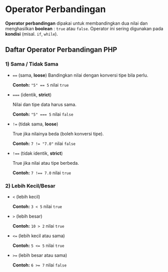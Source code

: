 # Operator Perbandingan

**Operator perbandingan** dipakai untuk membandingkan dua nilai dan menghasilkan **boolean** : `true` atau `false`. Operator ini sering digunakan pada **kondisi** (misal. `if`, `while`).

## Daftar Operator Perbandingan PHP

### 1) Sama / Tidak Sama

- `==` (sama, **loose**)
  Bandingkan nilai dengan konversi tipe bila perlu.

  **Contoh:** `"5" == 5` nilai `true`

- `===` (identik, **strict**)

  Nilai dan tipe data harus sama.

  **Contoh:** `"5" === 5` nilai `false`

- `!=` (tidak sama, **loose**)

  True jika nilainya beda (boleh konversi tipe).

  **Contoh:** `7 != "7.0"` nilai `false`

- `!==` (tidak identik, **strict**)

  True jika nilai atau tipe berbeda.

  **Contoh:** `7 !== 7.0` nilai `true`

### 2) Lebih Kecil/Besar

- `<` (lebih kecil)

  **Contoh:** `3 < 5` nilai `true`

- `>` (lebih besar)

  **Contoh:** `10 > 2` nilai `true`

- `<=` (lebih kecil atau sama)

  **Contoh:** `5 <= 5` nilai `true`

- `>=` (lebih besar atau sama)

  **Contoh:** `6 >= 7` nilai `false`
